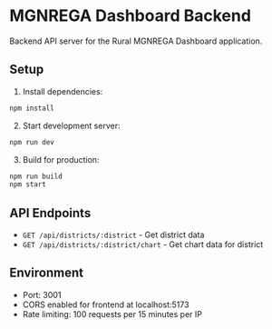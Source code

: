 # MGNREGA Dashboard Backend

Backend API server for the Rural MGNREGA Dashboard application.

## Setup

1. Install dependencies:
```bash
npm install
```

2. Start development server:
```bash
npm run dev
```

3. Build for production:
```bash
npm run build
npm start
```

## API Endpoints

- `GET /api/districts/:district` - Get district data
- `GET /api/districts/:district/chart` - Get chart data for district

## Environment

- Port: 3001
- CORS enabled for frontend at localhost:5173
- Rate limiting: 100 requests per 15 minutes per IP